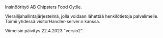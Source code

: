 Insinöörityö AB Chipsters Food Oy:lle.

Vierailijahallintajärjestelmä, jolla voidaan lähettää henkilötietoja palvelimelle. Toimii yhdessä visitorHandler-server:n kanssa.

Viimeisin päivitys 22.4.2023 "versio2".
